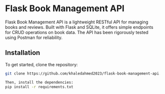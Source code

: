 # Flask Book Management API

Flask Book Management API is a lightweight RESTful API for managing books and reviews. Built with Flask and SQLite, it offers simple endpoints for CRUD operations on book data. The API has been rigorously tested using Postman for reliability.

## Installation

To get started, clone the repository:

```bash
git clone https://github.com/khaledahmed2023/flask-book-management-api.git](https://github.com/Realmadridcr7123/Flask-Book-API/)

Then, install the dependencies:
pip install -r requirements.txt

